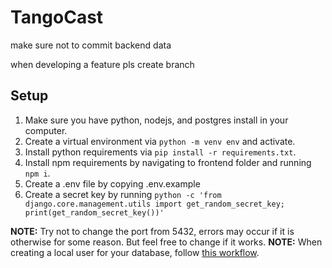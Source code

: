# TangoCast

make sure not to commit backend data

when developing a feature pls create branch

## Setup

1. Make sure you have python, nodejs, and postgres install in your computer.
2. Create a virtual environment via `python -m venv env` and activate.
3. Install python requirements via `pip install -r requirements.txt`.
4. Install npm requirements by navigating to frontend folder and running `npm i`.
5. Create a .env file by copying .env.example
6. Create a secret key by running `python -c 'from django.core.management.utils import get_random_secret_key; print(get_random_secret_key())'`

**NOTE:** Try not to change the port from 5432, errors may occur if it is otherwise for some reason. But feel free to change if it works.
**NOTE:** When creating a local user for your database, follow [this workflow](https://stackoverflow.com/a/75876944).
